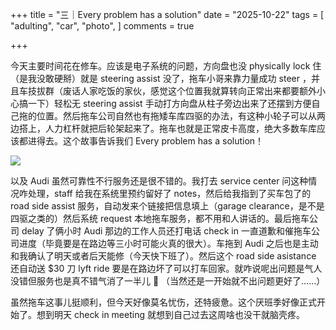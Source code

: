 +++
title = "三｜Every problem has a solution"
date = "2025-10-22"
tags = [
    "adulting",
    "car",
    "photo",
]
comments = true

+++

今天主要时间花在修车。应该是电子系统的问题，方向盘也没 physically lock 住（是我没敢硬掰）就是 steering assist 没了，拖车小哥来靠力量成功 steer ，并且车技拔群（废话人家吃饭的家伙，感觉这个位置我就算转向正常出来都要额外小心搞一下）轻松无 steering assist 手动打方向盘从柱子旁边出来了还摆到方便自己拖的位置。然后拖车公司自然也有拖矮车库四驱的办法，有这种小轮子可以从两边搭上，人力杠杆就把后轮架起来了。拖车也就是正常皮卡高度，绝大多数车库应该都进得去。这个故事告诉我们 Every problem has a solution！

![](https://media.douchi.space/douchi/media_attachments/files/115/420/627/835/127/397/original/236b3b09c386c0ba.png)

以及 Audi 虽然可靠性不行服务还是很不错的。我打去 service center 问这种情况咋处理，staff 给我在系统里预约留好了 notes，然后给我指到了买车包了的 road side assist 服务，自动发来个链接把信息填上（garage clearance，是不是四驱之类的）然后系统 request 本地拖车服务，都不用和人讲话的。最后拖车公司 delay 了俩小时 Audi 那边的工作人员还打电话 check in 一直道歉和催拖车公司进度（毕竟要是在路边等三小时可能火真的很大）。车拖到 Audi 之后也是主动和我确认了明天或者后天能修（今天快下班了）。然后这个 road side asistance 还自动送 $30 刀 lyft ride 要是在路边坏了可以打车回家。就咋说呢出问题是气人没错但服务也是真不错气消了一半儿 🤣 （当然还是一开始就不出问题更好了……）

虽然拖车这事儿挺顺利，但今天好像莫名忧伤，还特疲惫。这个厌班季好像正式开始了。想到明天 check in meeting 就想到自己过去这周啥也没干就脑壳疼。